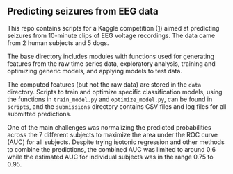 ## Predicting seizures from EEG data

This repo contains scripts for a Kaggle competition ([1]) aimed at predicting 
seizures from 10-minute clips of EEG voltage recordings. The data came from 
2 human subjects and 5 dogs.

The base directory includes modules with functions used for generating 
features from the raw time series data, exploratory analysis, training 
and optimizing generic models, and applying models to test data.

The computed features (but not the raw data) are stored in the `data`
directory.
Scripts to train and optimize specific classification models, using 
the functions in `train_model.py` and `optimize_model.py`, can be 
found in `scripts`, and the `submissions` directory contains CSV files
and log files for all submitted predictions.

One of the main challenges was normalizing the predicted probabilities
across the 7 different subjects to maximize the area under the ROC 
curve (AUC) for all subjects. Despite trying isotonic regression and other
methods to combine the predictions, the combined AUC was limited to around
0.6 while the estimated AUC for individual subjects was in the range
0.75 to 0.95.

[1]: https://www.kaggle.com/c/seizure-prediction
